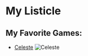 # My Listicle

## My Favorite Games:

- [Celeste](https://store.steampowered.com/app/504230/Celeste/)
![Celeste](https://shared.akamai.steamstatic.com/store_item_assets/steam/apps/504230/capsule_616x353.jpg?t=1714089525)
